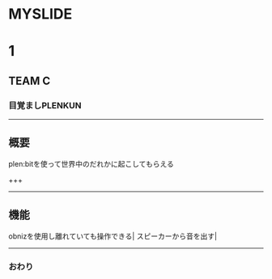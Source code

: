 # MYSLIDE
# 1 
## TEAM C 

### 目覚ましPLENKUN 




---


## 概要
plen:bitを使って世界中のだれかに起こしてもらえる

+++



---


## 機能
obnizを使用し離れていても操作できる|
スピーカーから音を出す|



---


### おわり
